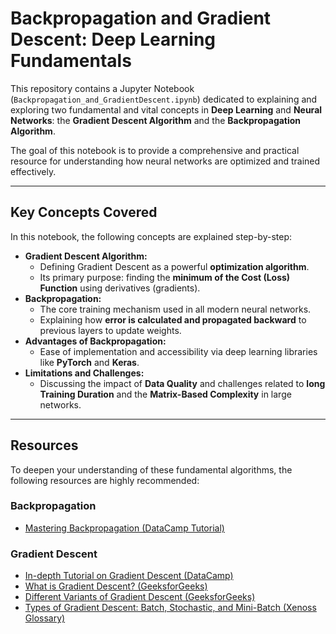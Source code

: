 # Backpropagation and Gradient Descent: Deep Learning Fundamentals

This repository contains a Jupyter Notebook (`Backpropagation_and_GradientDescent.ipynb`) dedicated to explaining and exploring two fundamental and vital concepts in **Deep Learning** and **Neural Networks**: the **Gradient Descent Algorithm** and the **Backpropagation Algorithm**.

The goal of this notebook is to provide a comprehensive and practical resource for understanding how neural networks are optimized and trained effectively.

---

## Key Concepts Covered

In this notebook, the following concepts are explained step-by-step:

* **Gradient Descent Algorithm:**
    * Defining Gradient Descent as a powerful **optimization algorithm**.
    * Its primary purpose: finding the **minimum of the Cost (Loss) Function** using derivatives (gradients).
* **Backpropagation:**
    * The core training mechanism used in all modern neural networks.
    * Explaining how **error is calculated and propagated backward** to previous layers to update weights.
* **Advantages of Backpropagation:**
    * Ease of implementation and accessibility via deep learning libraries like **PyTorch** and **Keras**.
* **Limitations and Challenges:**
    * Discussing the impact of **Data Quality** and challenges related to **long Training Duration** and the **Matrix-Based Complexity** in large networks.
---
##  Resources

To deepen your understanding of these fundamental algorithms, the following resources are highly recommended:

### Backpropagation
* [Mastering Backpropagation (DataCamp Tutorial)](https://www.datacamp.com/tutorial/mastering-backpropagation)

### Gradient Descent
* [In-depth Tutorial on Gradient Descent (DataCamp)](https://www.datacamp.com/tutorial/tutorial-gradient-descent)
* [What is Gradient Descent? (GeeksforGeeks)](https://www.geeksforgeeks.org/data-science/what-is-gradient-descent/)
* [Different Variants of Gradient Descent (GeeksforGeeks)](https://www.geeksforgeeks.org/machine-learning/different-variants-of-gradient-descent/)
* [Types of Gradient Descent: Batch, Stochastic, and Mini-Batch (Xenoss Glossary)](https://xenoss.io/ai-and-data-glossary/gradient-descent#:~:text=The%20three%20types%20are%20batch,of%20data%20for%20each%20update.)
